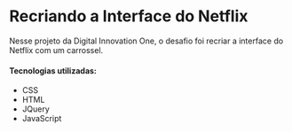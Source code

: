 # Recriando a Interface do Netflix

Nesse projeto da Digital Innovation One, o desafio foi recriar a interface do Netflix com um carrossel.

#### Tecnologias utilizadas:

- CSS
- HTML
- JQuery
- JavaScript
